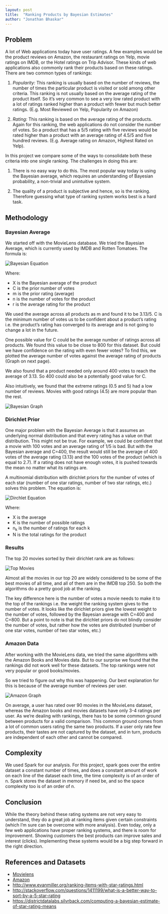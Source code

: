 ```yaml
---
layout: post
title:  "Ranking Products by Bayesian Estimates"
author: "Jonathan Bhaskar"
---
```


## Problem

A lot of Web applications today have user ratings. A few examples would be the product reviews on Amazon, the restaurant ratings on Yelp, movie ratings on IMDB, or the Hotel ratings on Trip Advisor. These kinds of web applications also commonly rank their products based on these ratings. There are two common types of rankings:

1.  *Popularity:* This ranking is usually based on the number of reviews, the number of times the particular product is visited or sold among other criteria. This ranking is not usually based on the average rating of the product itself. So it’s very common to see a very low rated product with a lot of ratings ranked higher than a product with fewer but much better ratings. (E.g. Most Reviewed on Yelp, Popularity on Amazon)

2.  *Rating:* This ranking is based on the average rating of the products. Again for this ranking, the web applications do not consider the number of votes. So a product that has a 5/5 rating with five reviews would be rated higher than a product with an average rating of 4.5/5 and five hundred reviews. (E.g. Average rating on Amazon, Highest Rated on Yelp).

In this project we compare some of the ways to consolidate both these criteria into one single ranking. The challenges in doing this are:

1.  There is no easy way to do this. The most popular way today is using the Bayesian average, which requires an understanding of Bayesian probability, a non-trivial and unintuitive system.

2.  The quality of a product is subjective and hence, so is the ranking. Therefore guessing what type of ranking system works best is a hard task.

## Methodology

### Bayesian Average

We started off with the MovieLens database. We tried the Bayesian Average, which is currently used by IMDB and Rotten Tomatoes. The formula is:

![Bayesian Equation](/images/bayesian_equation.png)

Where:

* X is the Bayesian average of the product
* C is the prior number of votes
* m is the prior rating (average)
* n is the number of votes for the product
* r is the average rating for the product

We used the average across all products as m and found it to be 3.13/5. C is the minimum number of votes us to be confident about a product’s rating i.e. the product’s rating has converged to its average and is not going to change a lot in the future.

One possible value for C could be the average number of ratings across all products. We found this value to be close to 800 for this dataset. But could we have confidence on the rating with even fewer votes? To find this, we plotted the average number of votes against the average rating of products (Graph on next page).

We also found that a product needed only around 400 votes to reach the average of 3.13. So 400 could also be a potentially good value for C.

Also intuitively, we found that the extreme ratings (0.5 and 5) had a low number of reviews. Movies with good ratings (4.5) are more popular than the rest.

![Bayesian Graph](/images/bayesian_graph.png)

### Dirichlet Prior

One major problem with the Bayesian Average is that it assumes an underlying normal distribution and that every rating has a value on that distribution. This might not be true. For example, we could be confident that a movie with 100 votes and an average rating of 1/5 is bad. But with the Bayesian average and C=400, the result would still be the average of 400 votes of the average rating (3.13) and the 100 votes of the product (which is equal to 2.7). If a rating does not have enough votes, it is pushed towards the mean no matter what its ratings are.

A multinomial distribution with dirichlet priors for the number of votes of each star (number of one star ratings, number of two star ratings, etc.) solves this problem. The equation is:

![Dirchlet Equation](/images/dirchlet_equation.png)

Where:

* X is the average
* K is the number of possible ratings
* n<sub>k</sub> is the number of ratings for each k
* N is the total ratings for the product

### Results

The top 20 movies sorted by their dirichlet rank are as follows:

![Top Movies](/images/top_movies.png)

Almost all the movies in our top 20 are widely considered to be some of the best movies of all time, and all of them are in the IMDB top 250. So both the algorithms do a pretty good job at the ranking.

The key difference here is the number of votes a movie needs to make it to the top of the rankings i.e. the weight the ranking system gives to the number of votes. It looks like the dirichlet priors give the lowest weight to the number of votes, followed by the Bayesian average with C=400 and C=800. But a point to note is that the dirichlet priors do not blindly consider the number of votes, but rather how the votes are distributed (number of one star votes, number of two star votes, etc.)

### Amazon Data

After working with the MovieLens data, we tried the same algorithms with the Amazon Books and Movies data. But to our surprise we found that the rankings did not work well for these datasets. The top rankings were not very popular or good books/movies.

So we tried to figure out why this was happening. Our best explanation for this is because of the average number of reviews per user.

![Amazon Graph](/images/amazon_graph.png)

On average, a user has rated over 90 movies in the MovieLens dataset, whereas the Amazon books and movies datasets have only 3-4 ratings per user. As we’re dealing with rankings, there has to be some common ground between products for a valid comparison. This common ground comes from a lot of common users rating the same two products. If a user only rate few products, their tastes are not captured by the dataset, and in turn, products are independent of each other and cannot be compared.

## Complexity

We used Spark for our analysis. For this project, spark goes over the entire dataset a constant number of times, and does a constant amount of work on each line of the dataset each time, the time complexity is of an order of n. Spark stores the dataset in memory if need be, and so the space complexity too is of an order of n.

## Conclusion

While the theory behind these rating systems are not very easy to understand, they do a great job at ranking items given certain constraints (which I’m sure can be overcome with more analysis). Even today, only a few web applications have proper ranking systems, and there is room for improvement. Showing customers the best products can improve sales and interest (clicks). Implementing these systems would be a big step forward in the right direction.

## References and Datasets

* [Movielens](http://grouplens.org/datasets/movielens/)
* [Amazon](http://snap.stanford.edu/data/web-Amazon-links.html)
* <a target="_blank" href="http://www.evanmiller.org/ranking-items-with-star-ratings.html">http://www.evanmiller.org/ranking-items-with-star-ratings.html</a>
* <a target="_blank" href="http://stackoverflow.com/questions/1411199/what-is-a-better-way-to-sort-by-a-5-star-rating">http://stackoverflow.com/questions/1411199/what-is-a-better-way-to-sort-by-a-5-star-rating</a>
* <a target="_blank" href="https://districtdatalabs.silvrback.com/computing-a-bayesian-estimate-of-star-rating-means">https://districtdatalabs.silvrback.com/computing-a-bayesian-estimate-of-star-rating-means</a>
